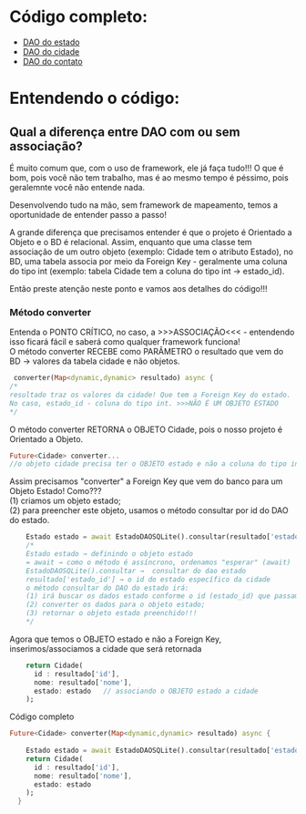# Código completo:
- [DAO do estado](estado_dao_sqlite.dart)<br>
- [DAO do cidade](cidade_dao_sqlite.dart)<br>
- [DAO do contato](contato_dao_sqlite.dart)<br>

# Entendendo o código:
## Qual a diferença entre DAO com ou sem associação?
<p>É muito comum que, com o uso de framework, ele já faça tudo!!! O que é bom, pois você não tem trabalho, mas é ao mesmo tempo é péssimo, pois geralemnte você não entende nada.</p>
<p>Desenvolvendo tudo na mão, sem framework de mapeamento, temos a oportunidade de entender passo a passo!</p>
<p>A grande diferença que precisamos entender é que o projeto é Orientado a Objeto e o BD é relacional. Assim, enquanto que uma classe tem associação de um outro objeto (exemplo: Cidade tem o atributo Estado), no BD, uma tabela associa por meio da Foreign Key - geralmente uma coluna do tipo int (exemplo: tabela Cidade tem a coluna do tipo int → estado_id).</p>
Então preste atenção neste ponto e vamos aos detalhes do código!!!

### Método converter
Entenda o PONTO CRÍTICO, no caso, a >>>ASSOCIAÇÃO<<< - entendendo isso ficará fácil e saberá como qualquer framework funciona!<br>
O método converter RECEBE como PARÂMETRO o resultado que vem do BD → valores da tabela cidade e não objetos.<br>
```dart
 converter(Map<dynamic,dynamic> resultado) async {
/*
resultado traz os valores da cidade! Que tem a Foreign Key do estado. 
No caso, estado_id - coluna do tipo int. >>>NÃO É UM OBJETO ESTADO
*/
```

O método converter RETORNA o OBJETO Cidade, pois o nosso projeto é Orientado a Objeto.<br>
```dart
Future<Cidade> converter...
//o objeto cidade precisa ter o OBJETO estado e não a coluna do tipo int.
```
Assim precisamos "converter" a Foreign Key que vem do banco para um Objeto Estado! Como???<br>
(1) criamos um objeto estado;<br>
(2) para preencher este objeto, usamos o método consultar por id do DAO do estado.<br>
```dart
    Estado estado = await EstadoDAOSQLite().consultar(resultado['estado_id']);
    /*
    Estado estado → definindo o objeto estado
    = await → como o método é assíncrono, ordenamos "esperar" (await)
    EstadoDAOSQLite().consultar →  consultar do dao estado
    resultado['estado_id'] → o id do estado específico da cidade
    o método consultar do DAO do estado irá:
    (1) irá buscar os dados estado conforme o id (estado_id) que passamos;
    (2) converter os dados para o objeto estado;
    (3) retornar o objeto estado preenchido!!!
    */
```
Agora que temos o OBJETO estado e não a Foreign Key, inserimos/associamos a cidade que será retornada
```dart
    return Cidade(
      id : resultado['id'],
      nome: resultado['nome'],
      estado: estado   // associando o OBJETO estado a cidade
    );
```
Código completo
```dart
Future<Cidade> converter(Map<dynamic,dynamic> resultado) async {
    
    Estado estado = await EstadoDAOSQLite().consultar(resultado['estado_id']);
    return Cidade(
      id : resultado['id'],
      nome: resultado['nome'],
      estado: estado
    );
  }
```
